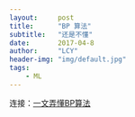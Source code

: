 ```yaml
---
layout:     post
title:      "BP 算法"
subtitle:   "还是不懂"
date:       2017-04-8
author:     "LCY"
header-img: "img/default.jpg"
tags:
    - ML
---
```


连接：[一文弄懂BP算法](http://www.cnblogs.com/charlotte77/p/5629865.html)